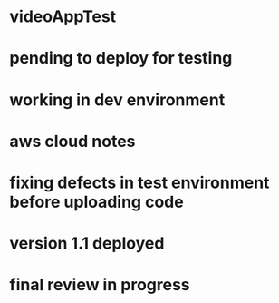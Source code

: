 # videoAppTest

# pending to deploy for testing
# working in dev environment
# aws cloud notes
# fixing defects in test environment before uploading code
# version 1.1 deployed
# final review in progress
